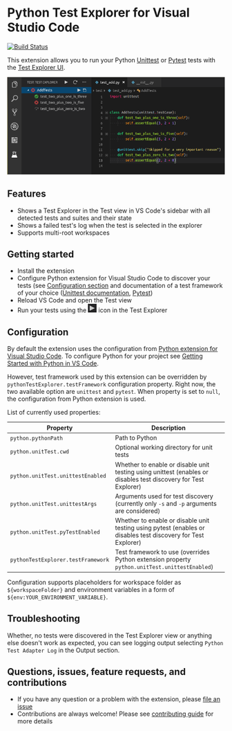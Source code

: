 # Python Test Explorer for Visual Studio Code

[![Build Status](https://travis-ci.com/kondratyev-nv/vscode-python-test-adapter.svg?branch=master)](https://travis-ci.com/kondratyev-nv/vscode-python-test-adapter)

This extension allows you to run your Python [Unittest](https://docs.python.org/3/library/unittest.html#module-unittest) 
or [Pytest](https://docs.pytest.org/en/latest/)
tests with the [Test Explorer UI](https://marketplace.visualstudio.com/items?itemName=hbenl.vscode-test-explorer).

![Screenshot](img/screenshot.png)

## Features
* Shows a Test Explorer in the Test view in VS Code's sidebar with all detected tests and suites and their state
* Shows a failed test's log when the test is selected in the explorer
* Supports multi-root workspaces

## Getting started
* Install the extension
* Configure Python extension for Visual Studio Code to discover your tests 
  (see [Configuration section](#configuration) and documentation of a test framework of your choice
  ([Unittest documentation](https://docs.python.org/3/library/unittest.html#module-unittest), 
   [Pytest](https://docs.pytest.org/en/latest/getting-started.html))
* Reload VS Code and open the Test view
* Run your tests using the ![Run](img/run-button.png) icon in the Test Explorer

## Configuration

By default the extension uses the configuration from [Python extension for Visual Studio Code](https://marketplace.visualstudio.com/items?itemName=ms-python.python).
To configure Python for your project see [Getting Started with Python in VS Code](https://code.visualstudio.com/docs/python/python-tutorial).

However, test framework used by this extension can be overridden by `pythonTestExplorer.testFramework` configuration property.
Right now, the two available option are `unittest` and `pytest`. When property is set to `null`, the configuration from Python extension is used.

List of currently used properties:

Property                          | Description
----------------------------------|---------------------------------------------------------------
`python.pythonPath`               | Path to Python
`python.unitTest.cwd`             | Optional working directory for unit tests
`python.unitTest.unittestEnabled` | Whether to enable or disable unit testing using unittest (enables or disables test discovery for Test Explorer)
`python.unitTest.unittestArgs`    | Arguments used for test discovery (currently only `-s` and `-p` arguments are considered)
`python.unitTest.pyTestEnabled` | Whether to enable or disable unit testing using pytest (enables or disables test discovery for Test Explorer)
`pythonTestExplorer.testFramework`| Test framework to use (overrides Python extension property `python.unitTest.unittestEnabled`)

Configuration supports placeholders for workspace folder as `${workspaceFolder}` and environment variables in a form of `${env:YOUR_ENVIRONMENT_VARIABLE}`.

## Troubleshooting

Whether, no tests were discovered in the Test Explorer view or anything else doesn't work as expected, you can see logging output selecting `Python Test Adapter Log` in the Output section.

## Questions, issues, feature requests, and contributions

* If you have any question or a problem with the extension, please [file an issue](https://github.com/kondratyev-nv/vscode-python-test-adapter/issues)
* Contributions are always welcome! Please see [contributing guide](CONTRIBUTING.md) for more details
